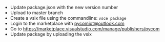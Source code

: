 - Update package.json with the new version number
- Upload to master branch
- Create a vsix file using the commandline: ```vsce package```
- Login to the marketplace with pycomiot@outlook.com
- Go to https://marketplace.visualstudio.com/manage/publishers/pycom
- Update package by uploading the vsix